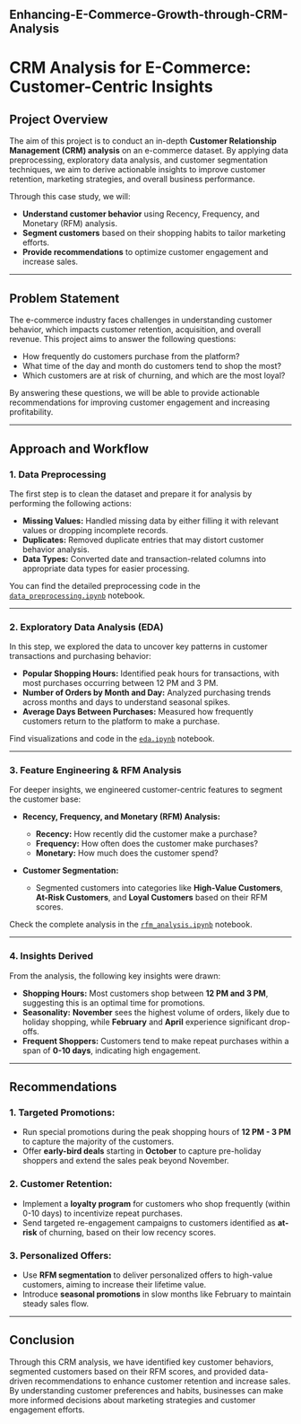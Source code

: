 ## Enhancing-E-Commerce-Growth-through-CRM-Analysis

# CRM Analysis for E-Commerce: Customer-Centric Insights

## Project Overview
The aim of this project is to conduct an in-depth **Customer Relationship Management (CRM) analysis** on an e-commerce dataset. By applying data preprocessing, exploratory data analysis, and customer segmentation techniques, we aim to derive actionable insights to improve customer retention, marketing strategies, and overall business performance.

Through this case study, we will:
- **Understand customer behavior** using Recency, Frequency, and Monetary (RFM) analysis.
- **Segment customers** based on their shopping habits to tailor marketing efforts.
- **Provide recommendations** to optimize customer engagement and increase sales.

---

## Problem Statement
The e-commerce industry faces challenges in understanding customer behavior, which impacts customer retention, acquisition, and overall revenue. This project aims to answer the following questions:
- How frequently do customers purchase from the platform?
- What time of the day and month do customers tend to shop the most?
- Which customers are at risk of churning, and which are the most loyal?

By answering these questions, we will be able to provide actionable recommendations for improving customer engagement and increasing profitability.

---

## Approach and Workflow

### 1. **Data Preprocessing**
The first step is to clean the dataset and prepare it for analysis by performing the following actions:
- **Missing Values:** Handled missing data by either filling it with relevant values or dropping incomplete records.
- **Duplicates:** Removed duplicate entries that may distort customer behavior analysis.
- **Data Types:** Converted date and transaction-related columns into appropriate data types for easier processing.
  
You can find the detailed preprocessing code in the [`data_preprocessing.ipynb`](data_preprocessing.ipynb) notebook.

---

### 2. **Exploratory Data Analysis (EDA)**
In this step, we explored the data to uncover key patterns in customer transactions and purchasing behavior:
- **Popular Shopping Hours:** Identified peak hours for transactions, with most purchases occurring between 12 PM and 3 PM.
- **Number of Orders by Month and Day:** Analyzed purchasing trends across months and days to understand seasonal spikes.
- **Average Days Between Purchases:** Measured how frequently customers return to the platform to make a purchase.

Find visualizations and code in the [`eda.ipynb`](eda.ipynb) notebook.

---

### 3. **Feature Engineering & RFM Analysis**
For deeper insights, we engineered customer-centric features to segment the customer base:
- **Recency, Frequency, and Monetary (RFM) Analysis:**
  - **Recency:** How recently did the customer make a purchase?
  - **Frequency:** How often does the customer make purchases?
  - **Monetary:** How much does the customer spend?

- **Customer Segmentation:**
  - Segmented customers into categories like **High-Value Customers**, **At-Risk Customers**, and **Loyal Customers** based on their RFM scores.

Check the complete analysis in the [`rfm_analysis.ipynb`](rfm_analysis.ipynb) notebook.

---

### 4. **Insights Derived**
From the analysis, the following key insights were drawn:
- **Shopping Hours:** Most customers shop between **12 PM and 3 PM**, suggesting this is an optimal time for promotions.
- **Seasonality:** **November** sees the highest volume of orders, likely due to holiday shopping, while **February** and **April** experience significant drop-offs.
- **Frequent Shoppers:** Customers tend to make repeat purchases within a span of **0-10 days**, indicating high engagement.

---

## Recommendations

### 1. **Targeted Promotions:**
   - Run special promotions during the peak shopping hours of **12 PM - 3 PM** to capture the majority of the customers.
   - Offer **early-bird deals** starting in **October** to capture pre-holiday shoppers and extend the sales peak beyond November.

### 2. **Customer Retention:**
   - Implement a **loyalty program** for customers who shop frequently (within 0-10 days) to incentivize repeat purchases.
   - Send targeted re-engagement campaigns to customers identified as **at-risk** of churning, based on their low recency scores.

### 3. **Personalized Offers:**
   - Use **RFM segmentation** to deliver personalized offers to high-value customers, aiming to increase their lifetime value.
   - Introduce **seasonal promotions** in slow months like February to maintain steady sales flow.

---

## Conclusion
Through this CRM analysis, we have identified key customer behaviors, segmented customers based on their RFM scores, and provided data-driven recommendations to enhance customer retention and increase sales. By understanding customer preferences and habits, businesses can make more informed decisions about marketing strategies and customer engagement efforts.
